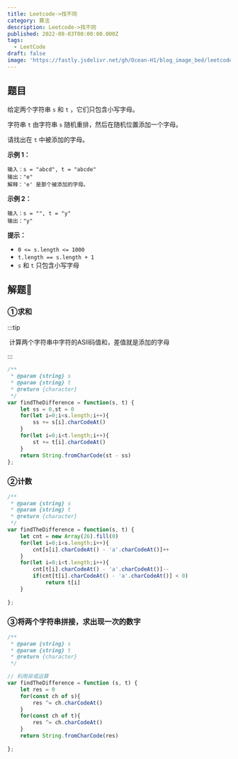 ```yaml
---
title: Leetcode->找不同
category: 算法
description: Leetcode->找不同
published: 2022-08-03T00:00:00.000Z
tags:
  - LeetCode
draft: false
image: 'https://fastly.jsdelivr.net/gh/Ocean-H1/blog_image_bed/leetcode.png'
---
```


## 题目

给定两个字符串 `s` 和 `t` ，它们只包含小写字母。

字符串 `t` 由字符串 `s` 随机重排，然后在随机位置添加一个字母。

请找出在 `t` 中被添加的字母。

**示例 1：**

```
输入：s = "abcd", t = "abcde"
输出："e"
解释：'e' 是那个被添加的字母。
```

**示例 2：**

```
输入：s = "", t = "y"
输出："y"
```

**提示：**

- `0 <= s.length <= 1000`
- `t.length == s.length + 1`
- `s` 和 `t` 只包含小写字母

## 解题:key:

### ①求和

:::tip

​	计算两个字符串中字符的ASII码值和，差值就是添加的字母

:::

```javascript
/**
 * @param {string} s
 * @param {string} t
 * @return {character}
 */
var findTheDifference = function(s, t) {
    let ss = 0,st = 0
    for(let i=0;i<s.length;i++){
        ss += s[i].charCodeAt()
    }
    for(let i=0;i<t.length;i++){
        st += t[i].charCodeAt()
    }
    return String.fromCharCode(st - ss)
};
```

### ②计数

```javascript
/**
 * @param {string} s
 * @param {string} t
 * @return {character}
 */
var findTheDifference = function(s, t) {
    let cnt = new Array(26).fill(0)
    for(let i=0;i<s.length;i++){
        cnt[s[i].charCodeAt() - 'a'.charCodeAt()]++ 
    }
    for(let i=0;i<t.length;i++){
        cnt[t[i].charCodeAt() - 'a'.charCodeAt()]--
        if(cnt[t[i].charCodeAt() - 'a'.charCodeAt()] < 0)
            return t[i]
    }
    
};
```

### ③将两个字符串拼接，求出现一次的数字

```javascript
/**
 * @param {string} s
 * @param {string} t
 * @return {character}
 */

// 利用异或运算
var findTheDifference = function (s, t) {
    let res = 0
    for(const ch of s){
        res ^= ch.charCodeAt()
    }
    for(const ch of t){
        res ^= ch.charCodeAt()
    }
    return String.fromCharCode(res)
    
};
```

